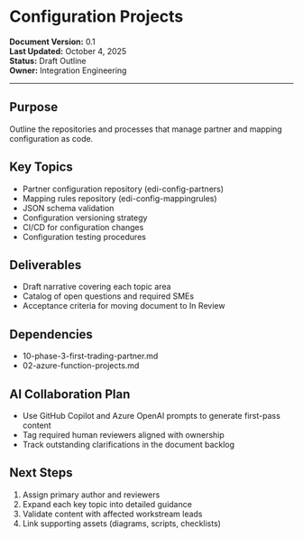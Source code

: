 # Configuration Projects

**Document Version:** 0.1  
**Last Updated:** October 4, 2025  
**Status:** Draft Outline  
**Owner:** Integration Engineering

---

## Purpose

Outline the repositories and processes that manage partner and mapping configuration as code.

## Key Topics

- Partner configuration repository (edi-config-partners)
- Mapping rules repository (edi-config-mappingrules)
- JSON schema validation
- Configuration versioning strategy
- CI/CD for configuration changes
- Configuration testing procedures

## Deliverables

- Draft narrative covering each topic area
- Catalog of open questions and required SMEs
- Acceptance criteria for moving document to In Review

## Dependencies

- 10-phase-3-first-trading-partner.md
- 02-azure-function-projects.md

## AI Collaboration Plan

- Use GitHub Copilot and Azure OpenAI prompts to generate first-pass content
- Tag required human reviewers aligned with ownership
- Track outstanding clarifications in the document backlog

## Next Steps

1. Assign primary author and reviewers
2. Expand each key topic into detailed guidance
3. Validate content with affected workstream leads
4. Link supporting assets (diagrams, scripts, checklists)
